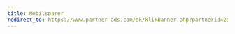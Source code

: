```yaml
---
title: Mobilsparer
redirect_to: https://www.partner-ads.com/dk/klikbanner.php?partnerid=28187&bannerid=56318
---
```

